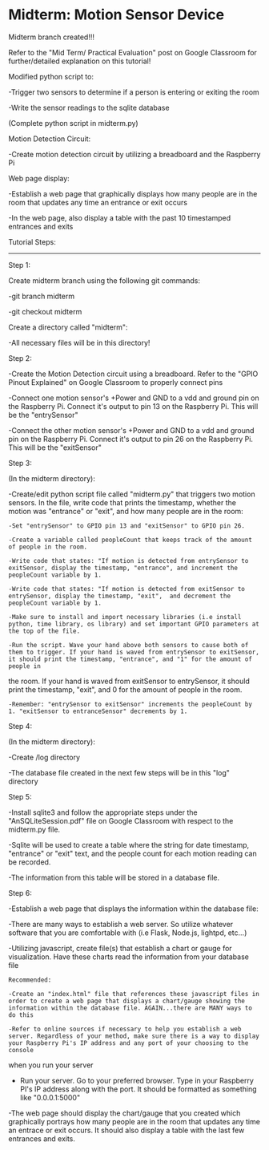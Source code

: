 # Midterm: Motion Sensor Device

Midterm branch created!!!

Refer to the "Mid Term/ Practical Evaluation" post on Google Classroom for further/detailed explanation on this tutorial!


Modified python script to:

-Trigger two sensors to determine if a person is entering or exiting the room

-Write the sensor readings to the sqlite database

(Complete python script in midterm.py)


Motion Detection Circuit:

-Create motion detection circuit by utilizing a breadboard and the Raspberry Pi


Web page display:

-Establish a web page that graphically displays how many people are in the room that updates any time an entrance or exit occurs

-In the web page, also display a table with the past 10 timestamped entrances and exits


Tutorial Steps:

-----------------

Step 1: 

Create midterm branch using the following git commands:

-git branch midterm

-git checkout midterm

Create a directory called "midterm":

-All necessary files will be in this directory!

Step 2: 

-Create the Motion Detection circuit using a breadboard. Refer to the "GPIO Pinout Explained" on Google Classroom to properly connect pins

-Connect one motion sensor's +Power and GND to a vdd and ground pin on the Raspberry Pi. Connect it's output to pin 13 on the Raspberry Pi. This will be the "entrySensor"

-Connect the other motion sensor's +Power and GND to a vdd and ground pin on the Raspberry Pi. Connect it's output to pin 26 on the Raspberry Pi. This will be the "exitSensor"

Step 3:

(In the midterm directory): 

-Create/edit python script file called "midterm.py" that triggers two motion sensors. In the file, write code that prints the timestamp, whether the motion was "entrance" or "exit", and how many people are in the room:

	-Set "entrySensor" to GPIO pin 13 and "exitSensor" to GPIO pin 26.

	-Create a variable called peopleCount that keeps track of the amount of people in the room.
	
	-Write code that states: "If motion is detected from entrySensor to exitSensor, display the timestamp, "entrance", and increment the peopleCount variable by 1.

	-Write code that states: "If motion is detected from exitSensor to entrySensor, display the timestamp, "exit",  and decrement the peopleCount variable by 1.  

	-Make sure to install and import necessary libraries (i.e install python, time library, os library) and set important GPIO parameters at the top of the file.

	-Run the script. Wave your hand above both sensors to cause both of them to trigger. If your hand is waved from entrySensor to exitSensor, it should print the timestamp, "entrance", and "1" for the amount of people in
 the room. If your hand is waved from exitSensor to entrySensor, it should print the timestamp, "exit", and 0 for the amount of people in the room. 

	-Remember: "entrySensor to exitSensor" increments the peopleCount by 1. "exitSensor to entranceSensor" decrements by 1. 

Step 4:

(In the midterm directory):

-Create /log directory

-The database file created in the next few steps will be in this "log" directory 

Step 5:

-Install sqlite3 and follow the appropriate steps under the "AnSQLiteSession.pdf" file on Google Classroom with respect to the midterm.py file. 

-Sqlite will be used to create a table where the string for date timestamp, "entrance" or "exit" text, and the people count for each motion reading can be recorded.

-The information from this table will be stored in a database file.    

Step 6:

-Establish a web page that displays the information within the database file:

-There are many ways to establish a web server. So utilize whatever software that you are comfortable with (i.e Flask, Node.js, lightpd, etc...)

-Utilizing javascript, create file(s) that establish a chart or gauge for visualization. Have these charts read the information from your database file

	Recommended:

	-Create an "index.html" file that references these javascript files in order to create a web page that displays a chart/gauge showing the information within the database file. AGAIN...there are MANY ways to do this

	-Refer to online sources if necessary to help you establish a web server. Regardless of your method, make sure there is a way to display your Raspberry Pi's IP address and any port of your choosing to the console 
when you run your server 

- Run your server. Go to your preferred browser. Type in your Raspberry PI's IP address along with the port. It should be formatted as something like "0.0.0.1:5000" 
 
-The web page should display the chart/gauge that you created which graphically portrays how many people are in the room that updates any time an entrace or exit occurs. It should also display a table with the last few
entrances and exits. 
 

